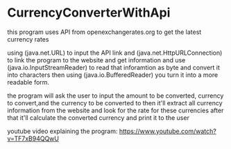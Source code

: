 # CurrencyConverterWithApi
this program uses API from openexchangerates.org to get the latest currency rates

using (java.net.URL) to input the API link and (java.net.HttpURLConnection) to link the program to the website and get information and use (java.io.InputStreamReader)
to read that inforamtion as byte and convert it into characters then using (java.io.BufferedReader) you turn it into a more readable form.

the program will ask the user to input the amount to be converted, currency to convert,and the currency to be converted to then it'll extract all currency information from the website and look for the rate for these  currencies after that it'll calculate the converted currency and print it to the user

youtube video explaining the program: https://www.youtube.com/watch?v=TF7xB94QQwU
